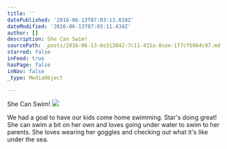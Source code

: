 ```yaml
---
title: ''
datePublished: '2016-06-13T07:03:13.810Z'
dateModified: '2016-06-13T07:03:11.434Z'
author: []
description: She Can Swim!
sourcePath: _posts/2016-06-13-6e313842-7c11-415a-8cee-1f7cfb964c97.md
starred: false
inFeed: true
hasPage: false
inNav: false
_type: MediaObject

---
```

She Can Swim!
![](https://the-grid-user-content.s3-us-west-2.amazonaws.com/3cf808ea-df46-4a34-93ab-0a479083c05e.jpg)

We had a goal to have our kids come home swimming. Star's doing great! She can swim a bit on her own and loves going under water to swim to her parents. She loves wearing her goggles and checking out what it's like under the sea.
